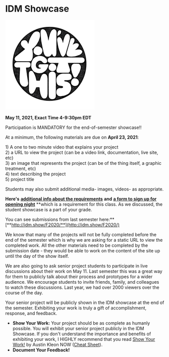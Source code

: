# IDM Showcase

![You Got This! Illustration by Jolby from gettoworkbook](../.gitbook/assets/gettoworkbook_-you-got-this.jpg)

 **May 11, 2021, Exact Time 4-9:30pm EDT** 

Participation is MANDATORY for the end-of-semester showcase!!

At a minimum, the following materials are due on **April 23, 2021**:

1\) A one to two minute video that explains your project   
2\) a URL to view the project \(can be a video link, documentation, live site, etc\)   
3\) an image that represents the project \(can be of the thing itself, a graphic treatment, etc\)   
4\) text describing the project   
5\) project title

Students may also submit additional media- images, videos- as appropriate.

**Here's** [**additional info about the requirements**](https://sites.google.com/nyu.edu/idmshow) **and** [**a form to sign up for opening night**](https://sites.google.com/nyu.edu/idmshow/submission-form?authuser=0) **which is a requirement for this class. As we discussed, the student showcase is a part of your grade.   
  
You can see submissions from last semester here:** [**http://idm.show/F2020/**](http://idm.show/F2020/)  
  
We know that many of the projects will not be fully completed before the end of the semester which is why we are asking for a static URL to view the completed work. All the other materials need to be completed by the submission date - they would be able to work on the content of the site up until the day of the show itself.  
  
We are also going to ask senior project students to participate in live discussions about their work on May 11. Last semester this was a great way for them to publicly talk about their process and prototypes for a wider audience. We encourage students to invite friends, family, and colleagues to watch these discussions. Last year, we had over 2000 viewers over the course of the day. 

Your senior project will be publicly shown in the IDM showcase at the end of the semester. Exhibiting your work is truly a gift of accomplishment, response, and feedback.

* **Show Your Work:** Your project should be as complete as humanly possible. You will exhibit your senior project publicly in the IDM Showcase. If you don't understand the importance and benefits of exhibiting your work, I HIGHLY recommend that you read [Show Your Work!](http://www.amazon.com/Show-Your-Work-Creativity-Discovered-ebook/dp/B00GU2RGGI/ref=sr_1_1?ie=UTF8&qid=1420589663&sr=8-1&keywords=show+the+work+austin+kleon) by Austin Kleon NOW \([Cheat Sheet](https://i.gr-assets.com/images/S/compressed.photo.goodreads.com/hostedimages/1384352860i/6856374._SY540_.jpg)\).
* **Document Your Feedback!**

